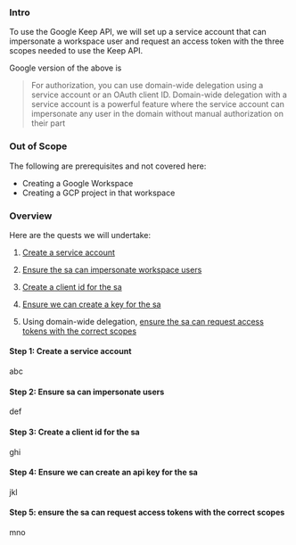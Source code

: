 ### Intro 
To use the Google Keep API, we will set up a service account that can impersonate a workspace user and request an access token with the three scopes needed to use the Keep API.

Google version of the above is
>  
> For authorization, you can use domain-wide delegation using a service account or an OAuth client ID. Domain-wide delegation with a service account is a powerful feature where the service account can impersonate any user in the domain without manual authorization on their part
>
> 
### Out of Scope

The following are pre​req​ui​sites and not covered here:  
* Creating a Google Workspace
* Creating a GCP project in that workspace

### Overview

Here are the quests we will undertake:  

1) [Create a service account](#step-1-create-a-service-account)

2) [Ensure the sa can impersonate workspace users](#step-2-ensure-sa-can-impersonate-users)

3) [Create a client id for the sa](#step-3-create-a-client-id-for-the-sa)

4) [Ensure we can create a key for the sa](#step-4-ensure-we-can-create-an-api-key-for-the-sa)

5) Using domain-wide delegation, [ensure the sa can request access tokens with the correct scopes](#step-5-ensure-the-sa-can-request-access-tokens-with-the-correct-scopes)


#### Step 1: Create a service account  
abc
 
#### Step 2: Ensure sa can impersonate users  
def

#### Step 3: Create a client id for the sa  
ghi

#### Step 4: Ensure we can create an api key for the sa  
jkl

#### Step 5: ensure the sa can request access tokens with the correct scopes  
mno


